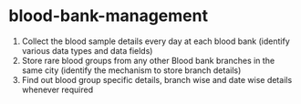 # blood-bank-management
1. Collect the blood sample details every day at each blood bank (identify
various data types and data fields)
2. Store rare blood groups from any other Blood bank branches in the same
city (identify the mechanism to store branch details)
3. Find out blood group specific details, branch wise and date wise details
whenever required
